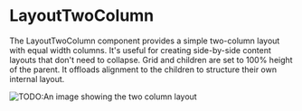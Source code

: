 # LayoutTwoColumn

The LayoutTwoColumn component provides a simple two-column layout with equal width columns. It's useful for creating side-by-side content layouts that don't need to collapse. Grid and children are set to 100% height of the parent. It offloads alignment to the children to structure their own internal layout.

![TODO:An image showing the two column layout]()
